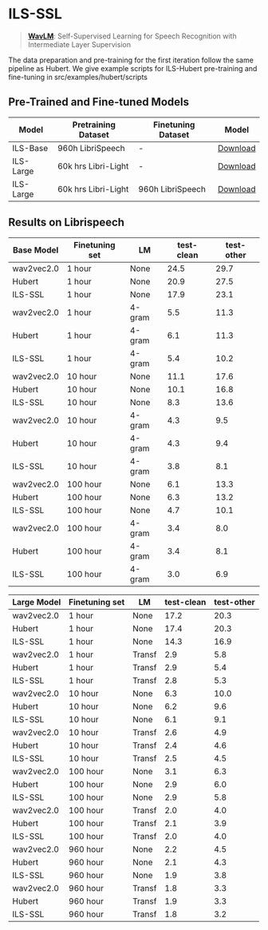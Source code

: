 
# ILS-SSL

> [**WavLM**](https://arxiv.org/pdf/2112.08778.pdf): Self-Supervised Learning for Speech Recognition with Intermediate Layer Supervision

The data preparation and pre-training for the first iteration follow the same pipeline as Hubert. We give example scripts for ILS-Hubert pre-training and fine-tuning in src/examples/hubert/scripts

## Pre-Trained and Fine-tuned Models
Model | Pretraining Dataset | Finetuning Dataset | Model
|---|---|---|---
ILS-Base | 960h LibriSpeech | - | [Download](https://msranlcmtteamdrive.blob.core.windows.net/teamdrive/v-chengw/models/el_hubert_4_12/checkpoint_best.pt?st=2022-01-04T08%3A05%3A24Z&se=2024-01-05T08%3A05%3A00Z&sp=rl&sv=2018-03-28&sr=b&sig=JI8ZOgBhrrKUY4DE2ommnKpyAUuX6OrHfWgdjAT2Xnc%3D)
ILS-Large | 60k hrs Libri-Light | - | [Download](https://msranlcmtteamdrive.blob.core.windows.net/teamdrive/v-chengw/models/ils_hubert_large/checkpoint_fixed.pt?st=2022-01-04T08%3A24%3A37Z&se=2025-01-05T08%3A24%3A00Z&sp=rl&sv=2018-03-28&sr=b&sig=Dv6svAaI7Td%2BZWUTjTFkhChFbpnAAU6xKNjPbPQnIKM%3D)
ILS-Large | 60k hrs Libri-Light | 960h LibriSpeech | [Download](https://msranlcmtteamdrive.blob.core.windows.net/teamdrive/v-chengw/models/ils_hubert_large/checkpoint_ft.pt?st=2022-01-04T08%3A40%3A17Z&se=2025-01-05T08%3A40%3A00Z&sp=rl&sv=2018-03-28&sr=b&sig=GKIe%2F1kz%2F1fjGTsQsakJy68jlsFDbKmIVYjH61dhrwA%3D)


## Results on Librispeech
Base Model | Finetuning set|  LM | test-clean | test-other
|---|---|---|---|---
wav2vec2.0  | 1 hour | None |  24.5 | 29.7
Hubert  | 1 hour | None| 20.9 | 27.5
ILS-SSL  | 1 hour | None | 17.9 | 23.1
wav2vec2.0  | 1 hour | 4-gram | 5.5 | 11.3
Hubert  | 1 hour | 4-gram | 6.1 | 11.3
ILS-SSL  | 1 hour | 4-gram | 5.4 | 10.2
wav2vec2.0  | 10 hour | None | 11.1 | 17.6
Hubert  | 10 hour | None| 10.1 | 16.8
ILS-SSL  | 10 hour | None | 8.3 | 13.6
wav2vec2.0  | 10 hour | 4-gram | 4.3 | 9.5
Hubert  | 10 hour | 4-gram | 4.3 | 9.4
ILS-SSL  | 10 hour | 4-gram | 3.8 | 8.1
wav2vec2.0  | 100 hour | None | 6.1 | 13.3
Hubert  | 100 hour | None| 6.3 | 13.2
ILS-SSL  | 100 hour | None | 4.7 | 10.1
wav2vec2.0  | 100 hour | 4-gram | 3.4| 8.0
Hubert  | 100 hour | 4-gram | 3.4 | 8.1
ILS-SSL  | 100 hour | 4-gram | 3.0 | 6.9

Large Model | Finetuning set|  LM | test-clean | test-other
|---|---|---|---|---
wav2vec2.0  | 1 hour | None |  17.2 | 20.3
Hubert  | 1 hour | None| 17.4 | 20.3
ILS-SSL  | 1 hour | None | 14.3 | 16.9 
wav2vec2.0  | 1 hour | Transf | 2.9 | 5.8
Hubert  | 1 hour | Transf | 2.9 | 5.4
ILS-SSL  | 1 hour | Transf | 2.8 | 5.3
wav2vec2.0  | 10 hour | None | 6.3 | 10.0
Hubert  | 10 hour | None | 6.2 | 9.6
ILS-SSL  | 10 hour | None | 6.1 | 9.1
wav2vec2.0  | 10 hour | Transf | 2.6 | 4.9
Hubert  | 10 hour | Transf |  2.4 | 4.6
ILS-SSL  | 10 hour | Transf | 2.5 | 4.5
wav2vec2.0  | 100 hour | None | 3.1 | 6.3
Hubert  | 100 hour | None| 2.9 | 6.0
ILS-SSL  | 100 hour | None | 2.9 | 5.8
wav2vec2.0  | 100 hour | Transf | 2.0 | 4.0
Hubert  | 100 hour | Transf | 2.1 | 3.9
ILS-SSL  | 100 hour | Transf | 2.0 | 4.0
wav2vec2.0  | 960 hour | None | 2.2 | 4.5
Hubert  | 960 hour | None | 2.1 | 4.3
ILS-SSL  | 960 hour | None | 1.9 | 3.8
wav2vec2.0  | 960 hour | Transf | 1.8 | 3.3
Hubert  | 960 hour | Transf | 1.9 | 3.3
ILS-SSL  | 960 hour | Transf | 1.8 | 3.2
